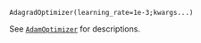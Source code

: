 ```
AdagradOptimizer(learning_rate=1e-3;kwargs...)
```

See [`AdamOptimizer`](@ref) for descriptions.
